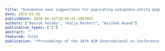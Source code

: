 ```yaml
---
title: "Automated news suggestions for populating wikipedia entity pages"
date: 2015-01-01
publishDate: 2020-06-14T18:46:45.580309Z
authors: ["Besnik Fetahu", "Katja Markert", "Avishek Anand"]
publication_types: ["1"]
abstract: ""
featured: false
publication: "*Proceedings of the 24th ACM International on Conference on Information and Knowledge Management*"
---
```


